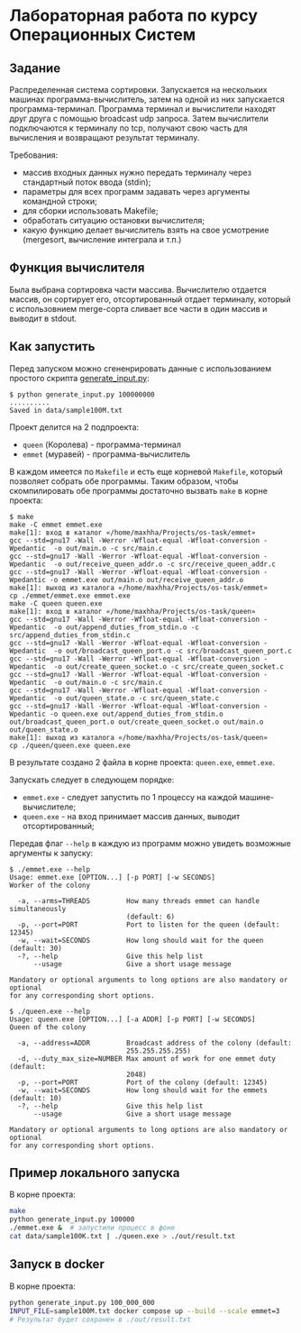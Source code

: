 # Лабораторная работа по курсу Операционных Систем
## Задание

Распределенная система сортировки. Запускается на нескольких машинах программа-вычислитель, затем на одной из них запускается программа-терминал. Программа терминал и вычислители находят друг друга с помощью broadcast udp запроса. Затем вычислители подключаются к терминалу по tcp, получают свою часть для вычисления и возвращают результат терминалу.

Требования:
- массив входных данных нужно передать терминалу через стандартный поток ввода (stdin);
- параметры для всех программ задавать через аргументы командной строки;
- для сборки использовать Makefile;
- обработать ситуацию остановки вычислителя;
- какую функцию делает вычислитель взять на свое усмотрение (mergesort, вычисление интеграла и т.п.)

## Функция вычислителя

Была выбрана сортировка части массива. Вычислителю отдается массив, он сортирует его, отсортированный отдает терминалу, который с использовнием merge-сорта сливает все части в один массив и выводит в stdout.

## Как запустить

Перед запуском можно сгененрировать данные с использованием простого скрипта [generate_input.py](./generate_input.py):
```
$ python generate_input.py 100000000
..........
Saved in data/sample100M.txt
```

Проект делится на 2 подпроекта:
- `queen` (Королева) - программа-терминал
- `emmet` (муравей) - программа-вычислитель

В каждом имеется по `Makefile` и есть еще корневой `Makefile`, который позволяет собрать обе программы. Таким образом, чтобы скомпилировать обе программы достаточно вызвать `make` в корне проекта:

```
$ make
make -C emmet emmet.exe
make[1]: вход в каталог «/home/maxhha/Projects/os-task/emmet»
gcc --std=gnu17 -Wall -Werror -Wfloat-equal -Wfloat-conversion -Wpedantic  -o out/main.o -c src/main.c
gcc --std=gnu17 -Wall -Werror -Wfloat-equal -Wfloat-conversion -Wpedantic  -o out/receive_queen_addr.o -c src/receive_queen_addr.c
gcc --std=gnu17 -Wall -Werror -Wfloat-equal -Wfloat-conversion -Wpedantic -o emmet.exe out/main.o out/receive_queen_addr.o
make[1]: выход из каталога «/home/maxhha/Projects/os-task/emmet»
cp ./emmet/emmet.exe emmet.exe
make -C queen queen.exe
make[1]: вход в каталог «/home/maxhha/Projects/os-task/queen»
gcc --std=gnu17 -Wall -Werror -Wfloat-equal -Wfloat-conversion -Wpedantic  -o out/append_duties_from_stdin.o -c src/append_duties_from_stdin.c
gcc --std=gnu17 -Wall -Werror -Wfloat-equal -Wfloat-conversion -Wpedantic  -o out/broadcast_queen_port.o -c src/broadcast_queen_port.c
gcc --std=gnu17 -Wall -Werror -Wfloat-equal -Wfloat-conversion -Wpedantic  -o out/create_queen_socket.o -c src/create_queen_socket.c
gcc --std=gnu17 -Wall -Werror -Wfloat-equal -Wfloat-conversion -Wpedantic  -o out/main.o -c src/main.c
gcc --std=gnu17 -Wall -Werror -Wfloat-equal -Wfloat-conversion -Wpedantic  -o out/queen_state.o -c src/queen_state.c
gcc --std=gnu17 -Wall -Werror -Wfloat-equal -Wfloat-conversion -Wpedantic -o queen.exe out/append_duties_from_stdin.o out/broadcast_queen_port.o out/create_queen_socket.o out/main.o out/queen_state.o
make[1]: выход из каталога «/home/maxhha/Projects/os-task/queen»
cp ./queen/queen.exe queen.exe
```

В результате создано 2 файла в корне проекта: `queen.exe`, `emmet.exe`.

Запускать следует в следующем порядке:
- `emmet.exe` - следует запустить по 1 процессу на каждой машине-вычислителе;
- `queen.exe` - на вход принимает массив данных, выводит отсортированный;

Передав флаг `--help` в каждую из программ можно увидеть возможные аргументы к запуску:
```
$ ./emmet.exe --help
Usage: emmet.exe [OPTION...] [-p PORT] [-w SECONDS]
Worker of the colony

  -a, --arms=THREADS         How many threads emmet can handle simultaneously
                             (default: 6)
  -p, --port=PORT            Port to listen for the queen (default: 12345)
  -w, --wait=SECONDS         How long should wait for the queen (default: 30)
  -?, --help                 Give this help list
      --usage                Give a short usage message

Mandatory or optional arguments to long options are also mandatory or optional
for any corresponding short options.

$ ./queen.exe --help
Usage: queen.exe [OPTION...] [-a ADDR] [-p PORT] [-w SECONDS]
Queen of the colony

  -a, --address=ADDR         Broadcast address of the colony (default:
                             255.255.255.255)
  -d, --duty_max_size=NUMBER Max amount of work for one emmet duty (default:
                             2048)
  -p, --port=PORT            Port of the colony (default: 12345)
  -w, --wait=SECONDS         How long should wait for the emmets (default: 10)
  -?, --help                 Give this help list
      --usage                Give a short usage message

Mandatory or optional arguments to long options are also mandatory or optional
for any corresponding short options.
```

## Пример локального запуска

В корне проекта:
```bash
make
python generate_input.py 100000
./emmet.exe &  # запустили процесс в фоне
cat data/sample100K.txt | ./queen.exe > ./out/result.txt
```

## Запуск в docker

В корне проекта:
```bash
python generate_input.py 100_000_000
INPUT_FILE=sample100M.txt docker compose up --build --scale emmet=3
# Результат будет сохранен в ./out/result.txt
```
